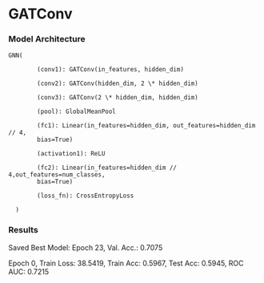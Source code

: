 # GATConv

### Model Architecture

    GNN(

            (conv1): GATConv(in_features, hidden_dim)

            (conv2): GATConv(hidden_dim, 2 \* hidden_dim)

            (conv3): GATConv(2 \* hidden_dim, hidden_dim)

            (pool): GlobalMeanPool

            (fc1): Linear(in_features=hidden_dim, out_features=hidden_dim // 4,
            bias=True)

            (activation1): ReLU

            (fc2): Linear(in_features=hidden_dim // 4,out_features=num_classes,
            bias=True)

            (loss_fn): CrossEntropyLoss

      )

### Results

Saved Best Model: Epoch 23, Val. Acc.: 0.7075

Epoch 0, Train Loss: 38.5419, Train Acc: 0.5967, Test Acc: 0.5945, ROC AUC: 0.7215
